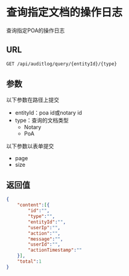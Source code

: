 # 查询指定文档的操作日志

查询指定POA的操作日志

## URL

```http
GET /api/auditlog/query/{entityId}/{type}
```

## 参数

以下参数在路径上提交

- entityId：poa id或notary id
- type：查询的文档类型
  - Notary
  - PoA

以下参数以表单提交

- page
- size

## 返回值

```json
{
    "content":[{
        "id":"",
        "type":"",
        "entityId":"",
        "userIp":"",
        "action":"",
        "message":"",
        "userId":"",
        "actionTimestamp":""
    }],
    "total":1
}
```

